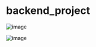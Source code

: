 # backend_project
![image](https://github.com/MRYO-ga/backend_project/assets/41039177/7565f716-1c96-4761-b8b4-7e7e5b5ecf87)

![image](https://github.com/MRYO-ga/backend_project/assets/41039177/8f531b64-bd18-456e-8420-29309d4bbf00)
